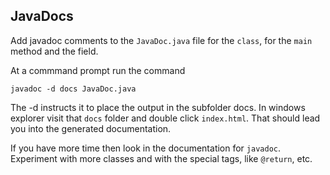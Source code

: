 
## JavaDocs

Add javadoc comments to the `JavaDoc.java` file for the `class`, for the `main` method
and the field.

At a commmand prompt run the command

`javadoc -d docs JavaDoc.java`

The -d instructs it to place the output in the subfolder docs. In windows explorer visit that `docs` folder and double click `index.html`.  That should lead you into the generated documentation.

If you have more time then look in the documentation for `javadoc`. Experiment with more classes and with the special tags, like
`@return`, etc.

